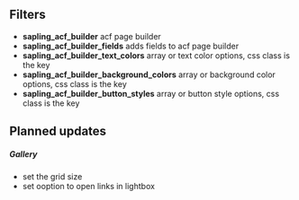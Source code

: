 ## Filters
- **sapling_acf_builder** acf page builder
- **sapling_acf_builder_fields** adds fields to acf page builder
- **sapling_acf_builder_text_colors** array or text color options, css class is the key
- **sapling_acf_builder_background_colors** array or background color options, css class is the key
- **sapling_acf_builder_button_styles** array or button style options, css class is the key

## Planned updates
##### Gallery
- set the grid size
- set ooption to open links in lightbox